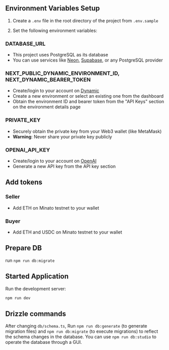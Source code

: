 ## Environment Variables Setup

1. Create a `.env` file in the root directory of the project from `.env.sample`

2. Set the following environment variables:

### DATABASE_URL

- This project uses PostgreSQL as its database
- You can use services like [Neon](https://neon.tech), [Supabase](https://supabase.com), or any PostgreSQL provider

### NEXT_PUBLIC_DYNAMIC_ENVIRONMENT_ID, NEXT_DYNAMIC_BEARER_TOKEN

- Create/login to your account on [Dynamic](https://www.dynamic.xyz/)
- Create a new environment or select an existing one from the dashboard
- Obtain the environment ID and bearer token from the "API Keys" section on the environment details page

### PRIVATE_KEY

- Securely obtain the private key from your Web3 wallet (like MetaMask)
- **Warning**: Never share your private key publicly

### OPENAI_API_KEY

- Create/login to your account on [OpenAI](https://platform.openai.com/)
- Generate a new API key from the API key section

## Add tokens

### Seller

- Add ETH on Minato testnet to your wallet

### Buyer

- Add ETH and USDC on Minato testnet to your wallet

## Prepare DB

run `npm run db:migrate`

## Started Application

Run the development server:

```bash
npm run dev
```

## Drizzle commands

After changing `db/schema.ts`,
Run `npm run db:generate` (to generate migration files) and `npm run db:migrate` (to execute migrations) to reflect the schema changes in the database.
You can use `npm run db:studio` to operate the database through a GUI.
